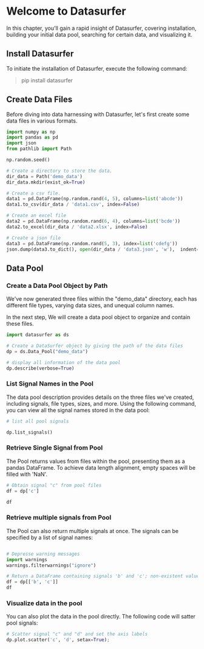 # Welcome to Datasurfer

In this chapter, you'll gain a rapid insight of Datasurfer, covering installation, building your initial data pool, searching for certain data, and visualizing it.

## Install Datasurfer

To initiate the installation of Datasurfer, execute the following command:

> pip install datasurfer

## Create Data Files

Before diving into data harnessing with Datasurfer, let's first create some data files in various formats.

```python
import numpy as np
import pandas as pd
import json
from pathlib import Path

np.random.seed()

# Create a directory to store the data.
dir_data = Path('demo_data')
dir_data.mkdir(exist_ok=True)

# Create a csv file.
data1 = pd.DataFrame(np.random.rand(4, 5), columns=list('abcde'))
data1.to_csv(dir_data / 'data1.csv', index=False)

# Create an excel file
data2 = pd.DataFrame(np.random.rand(6, 4), columns=list('bcde'))
data2.to_excel(dir_data / 'data2.xlsx', index=False)

# Create a json file
data3 = pd.DataFrame(np.random.rand(5, 3), index=list('cdefg'))
json.dump(data3.to_dict(), open(dir_data / 'data3.json', 'w'),  indent=4)
```

## Data Pool

### Create a Data Pool Object by Path
We've now generated three files within the "demo_data" directory, each has different file types, varying data sizes, and unequal column names.

In the next step, We will create a data pool object to organize and contain these files.

```python
import datasurfer as ds

# Create a DataSurfer object by giving the path of the data files
dp = ds.Data_Pool("demo_data")

# display all information of the data pool 
dp.describe(verbose=True)
```

### List Signal Names in the Pool
The data pool description provides details on the three files we've created, including signals, file types, sizes, and more. Using the following command, you can view all the signal names stored in the data pool:

```python
# list all pool signals

dp.list_signals()
```

### Retrieve Single Signal from Pool

The Pool returns values from files within the pool, presenting them as a pandas DataFrame. To achieve data length alignment, empty spaces will be filled with 'NaN'.

```python
# Obtain signal "c" from pool files
df = dp['c']

df
```

### Retrieve multiple signals from Pool

The Pool can also return multiple signals at once. The signals can be specified by a list of signal names:

```python

# Depresse warning messages
import warnings
warnings.filterwarnings("ignore")

# Return a DataFrame containing signals 'b' and 'c'; non-existent values will be filled with NaN.
df = dp[['b', 'c']]
df
```

### Visualize data in the pool

You can also plot the data in the pool directly. The following code will satter pool signals:

```python
# Scatter signal "c" and "d" and set the axis labels
dp.plot.scatter('c', 'd', setax=True);
```

